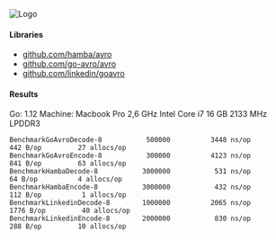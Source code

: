 ![Logo](http://svg.wiersma.co.za/github/project?lang=go&title=avro-benchmarks)

#### Libraries

* [github.com/hamba/avro](https://github.com/hamba/avro)
* [github.com/go-avro/avro](https://github.com/go-avro/avro)
* [github.com/linkedin/goavro](https://github.com/linkedin/goavro)

#### Results

Go: 1.12 Machine: Macbook Pro 2,6 GHz Intel Core i7 16 GB 2133 MHz LPDDR3

```
BenchmarkGoAvroDecode-8     	  500000	      3448 ns/op	     442 B/op	      27 allocs/op
BenchmarkGoAvroEncode-8     	  300000	      4123 ns/op	     841 B/op	      63 allocs/op
BenchmarkHambaDecode-8      	 3000000	       531 ns/op	      64 B/op	       4 allocs/op
BenchmarkHambaEncode-8      	 3000000	       432 ns/op	     112 B/op	       1 allocs/op
BenchmarkLinkedinDecode-8   	 1000000	      2065 ns/op	    1776 B/op	      40 allocs/op
BenchmarkLinkedinEncode-8   	 2000000	       830 ns/op	     288 B/op	      10 allocs/op
```
